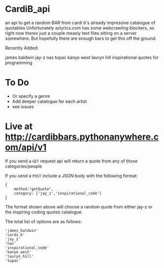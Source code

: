 # CardiB_api
an api to get a random BAR from cardi b's already impressive catalogue of quotables
Unfortunately azlyrics.com has some webcrawling blockers, so right now theres just a couple measly text files sitting on a server somewhere. But hopefully there are enough bars to get this off the ground.

Recently Added:

james baldwin
jay-z
nas
tupac
kanye west
lauryn hill
inspirational quotes for programming


# To Do
- Or specify a genre
- Add deeper catalogue for each artist
- see issues

# Live at http://cardibbars.pythonanywhere.com/api/v1

If you send a `GET` request api will return a quote from any of those categories/people

If you send a `POST` include a JSON body with the following format:

```
{
    method:"getQuote",
    category: ['jay_z','inspirational_code']
}
```

The format shown above will choose a random quote from either jay-z or the inspiring coding quotes catalogue.

The total list of options are as follows:

```
'james_baldwin'
'cardi_b'
'jay_z'
'nas'
'inspirational_code'
'kanye_west'
'lauryn_hill'
'tupac'
```


